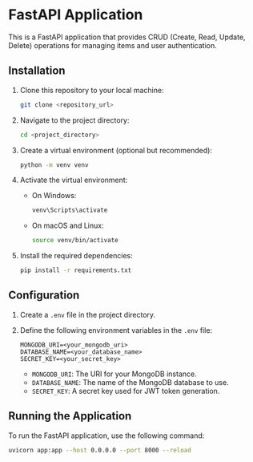 # FastAPI Application

This is a FastAPI application that provides CRUD (Create, Read, Update, Delete) operations for managing items and user authentication.

## Installation

1. Clone this repository to your local machine:

    ```bash
    git clone <repository_url>
    ```

2. Navigate to the project directory:

    ```bash
    cd <project_directory>
    ```

3. Create a virtual environment (optional but recommended):

    ```bash
    python -m venv venv
    ```

4. Activate the virtual environment:

    - On Windows:

        ```bash
        venv\Scripts\activate
        ```

    - On macOS and Linux:

        ```bash
        source venv/bin/activate
        ```

5. Install the required dependencies:

    ```bash
    pip install -r requirements.txt
    ```

## Configuration

1. Create a `.env` file in the project directory.

2. Define the following environment variables in the `.env` file:

    ```plaintext
    MONGODB_URI=<your_mongodb_uri>
    DATABASE_NAME=<your_database_name>
    SECRET_KEY=<your_secret_key>
    ```

    - `MONGODB_URI`: The URI for your MongoDB instance.
    - `DATABASE_NAME`: The name of the MongoDB database to use.
    - `SECRET_KEY`: A secret key used for JWT token generation.

## Running the Application

To run the FastAPI application, use the following command:

```bash
uvicorn app:app --host 0.0.0.0 --port 8000 --reload
